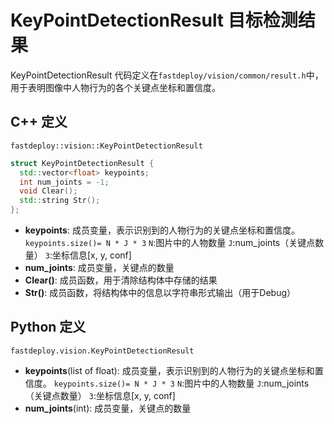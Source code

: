 # KeyPointDetectionResult 目标检测结果

KeyPointDetectionResult 代码定义在`fastdeploy/vision/common/result.h`中，用于表明图像中人物行为的各个关键点坐标和置信度。

## C++ 定义

`fastdeploy::vision::KeyPointDetectionResult`

```c++
struct KeyPointDetectionResult {
  std::vector<float> keypoints;
  int num_joints = -1;
  void Clear();
  std::string Str();
};
```

- **keypoints**: 成员变量，表示识别到的人物行为的关键点坐标和置信度。
                 `keypoints.size()= N * J * 3` 
                 `N`:图片中的人物数量 
                 `J`:num_joints（关键点数量） 
                 `3`:坐标信息[x, y, conf]
- **num_joints**: 成员变量，关键点的数量
- **Clear()**: 成员函数，用于清除结构体中存储的结果
- **Str()**: 成员函数，将结构体中的信息以字符串形式输出（用于Debug）

## Python 定义

`fastdeploy.vision.KeyPointDetectionResult`

- **keypoints**(list of float): 成员变量，表示识别到的人物行为的关键点坐标和置信度。
                                `keypoints.size()= N * J * 3` 
                                `N`:图片中的人物数量 
                                `J`:num_joints（关键点数量） 
                                `3`:坐标信息[x, y, conf]
- **num_joints**(int): 成员变量，关键点的数量
